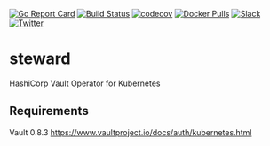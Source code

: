 [![Go Report Card](https://goreportcard.com/badge/github.com/soter/vault-operator)](https://goreportcard.com/report/github.com/soter/vault-operator)
[![Build Status](https://travis-ci.org/appscode/steward.svg?branch=master)](https://travis-ci.org/appscode/steward)
[![codecov](https://codecov.io/gh/appscode/steward/branch/master/graph/badge.svg)](https://codecov.io/gh/appscode/steward)
[![Docker Pulls](https://img.shields.io/docker/pulls/appscode/steward.svg)](https://hub.docker.com/r/appscode/steward/)
[![Slack](https://slack.appscode.com/badge.svg)](https://slack.appscode.com)
[![Twitter](https://img.shields.io/twitter/follow/appscodehq.svg?style=social&logo=twitter&label=Follow)](https://twitter.com/intent/follow?screen_name=AppsCodeHQ)
# steward
HashiCorp Vault Operator for Kubernetes

## Requirements
Vault 0.8.3 https://www.vaultproject.io/docs/auth/kubernetes.html
